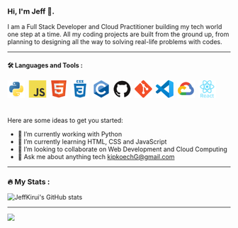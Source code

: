 ### Hi, I'm Jeff 👋.

 I am a Full Stack Developer and Cloud Practitioner building my tech world one step at a time. All my coding projects are built from the ground up, from planning to designing all the way to solving real-life problems with codes.

---

#### 🛠️ Languages and Tools :

<img src="https://github.com/devicons/devicon/blob/master/icons/python/python-original.svg" title="Python" alt="Python" width="40" height="40"/>&nbsp;
<img src="https://github.com/devicons/devicon/blob/master/icons/javascript/javascript-original.svg" title="JavaScript" alt="JavaScript" width="40" height="40"/>&nbsp;
<img src="https://github.com/devicons/devicon/blob/master/icons/html5/html5-original.svg" title="HTML5" alt="HTML" width="40" height="40"/>&nbsp;
<img src="https://github.com/devicons/devicon/blob/master/icons/css3/css3-plain-wordmark.svg"  title="CSS3" alt="CSS" width="40" height="40"/>&nbsp;
<img src="https://github.com/devicons/devicon/blob/master/icons/c/c-original.svg" title="C" alt="C" width="40" height="40"/>&nbsp;
<img src="https://github.com/devicons/devicon/blob/master/icons/github/github-original.svg" title="Github" alt="Github" width="40" height="40"/>&nbsp;
<img src="https://github.com/devicons/devicon/blob/master/icons/git/git-original.svg" title="Git" alt="Git" width="40" height="40"/>&nbsp;
<img src="https://github.com/devicons/devicon/blob/master/icons/vscode/vscode-original.svg" title="vscode" alt="vscode" width="40" height="40"/>&nbsp;
<img src="https://github.com/devicons/devicon/blob/master/icons/googlecloud/googlecloud-original.svg" title="googlecloud" alt="googlecloud" width="40" height="40"/>&nbsp;
<img src="https://github.com/devicons/devicon/blob/master/icons/react/react-original-wordmark.svg" title="React" alt="React" width="40" height="40"/>&nbsp;

          
#
Here are some ideas to get you started:

- 🔭 I’m currently working with Python
- 🌱 I’m currently learning HTML, CSS and JavaScript
- 👯 I’m looking to collaborate on Web Development and Cloud Computing
- 💬 Ask me about anything tech <a href="mailto:kipkoechG@gmail.com"> kipkoechG@gmail.com</a>

---
### :fire: My Stats :
![JeffKirui's GitHub stats](https://github-readme-stats.vercel.app/api?username=jeffkirui&show_icons=true&theme=tokyonight)

---
[![](https://visitcount.itsvg.in/api?id=JeffKirui&icon=0&color=0)](https://visitcount.itsvg.in)
